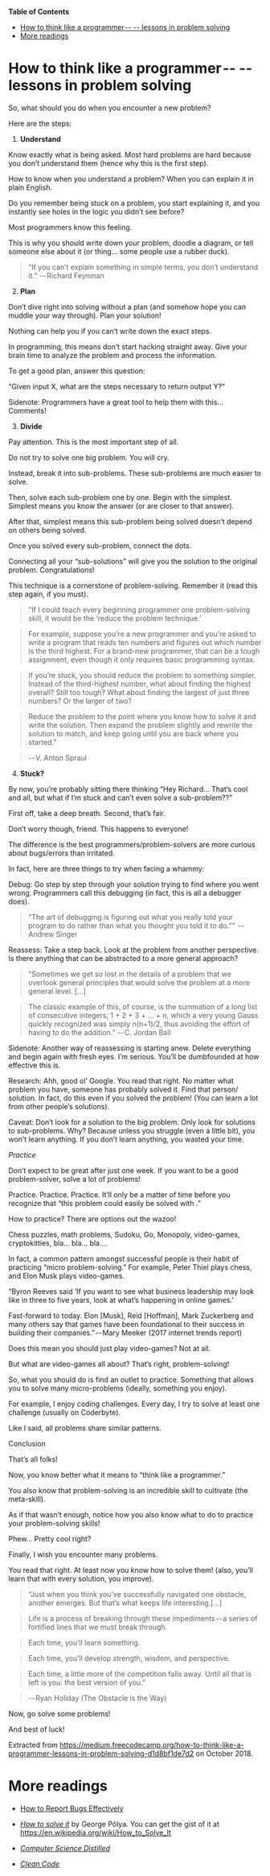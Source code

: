 <!-- markdown-toc start - Don't edit this section. Run M-x markdown-toc-refresh-toc -->
**Table of Contents**

- [How to think like a programmer -- -- lessons in problem solving](#how-to-think-like-a-programmer------lessons-in-problem-solving)
- [More readings](#more-readings)

<!-- markdown-toc end -->





# How to think like a programmer -- -- lessons in problem solving


So, what should you do when you encounter a new problem?

Here are the steps:

1. **Understand**

Know exactly what is being asked. Most hard problems are hard because you don’t understand them (hence why this is the first step).

How to know when you understand a problem? When you can explain it in plain English.

Do you remember being stuck on a problem, you start explaining it, and you instantly see holes in the logic you didn’t see before?

Most programmers know this feeling.

This is why you should write down your problem, doodle a diagram, or tell someone else about it (or thing… some people use a rubber duck).

>   “If you can’t explain something in simple terms, you don’t understand it.” 
> -- Richard Feynman

2. **Plan**

Don’t dive right into solving without a plan (and somehow hope you can muddle your way through). Plan your solution!

Nothing can help you if you can’t write down the exact steps.

In programming, this means don’t start hacking straight away. Give your brain time to analyze the problem and process the information.

To get a good plan, answer this question:

“Given input X, what are the steps necessary to return output Y?”

Sidenote: Programmers have a great tool to help them with this… Comments!

3. **Divide**

Pay attention. This is the most important step of all.

Do not try to solve one big problem. You will cry.

Instead, break it into sub-problems. These sub-problems are much easier to solve.

Then, solve each sub-problem one by one. Begin with the simplest. Simplest means you know the answer (or are closer to that answer).

After that, simplest means this sub-problem being solved doesn’t depend on others being solved.

Once you solved every sub-problem, connect the dots.

Connecting all your “sub-solutions” will give you the solution to the original problem. Congratulations!

This technique is a cornerstone of problem-solving. Remember it (read this step again, if you must).

>   “If I could teach every beginning programmer one problem-solving skill, it would be the ‘reduce the problem technique.’

>   For example, suppose you’re a new programmer and you’re asked to write a program that reads ten numbers and figures out which number is the third highest. For a brand-new programmer, that can be a tough assignment, even though it only requires basic programming syntax.

>   If you’re stuck, you should reduce the problem to something simpler. Instead of the third-highest number, what about finding the highest overall? Still too tough? What about finding the largest of just three numbers? Or the larger of two?

>   Reduce the problem to the point where you know how to solve it and write the solution. Then expand the problem slightly and rewrite the solution to match, and keep going until you are back where you started.” 

> -- V. Anton Spraul

4. **Stuck?**

By now, you’re probably sitting there thinking “Hey Richard... That’s cool and all, but what if I’m stuck and can’t even solve a sub-problem??”

First off, take a deep breath. Second, that’s fair.

Don’t worry though, friend. This happens to everyone!

The difference is the best programmers/problem-solvers are more curious about bugs/errors than irritated.

In fact, here are three things to try when facing a whammy:

   Debug: Go step by step through your solution trying to find where you went wrong. Programmers call this debugging (in fact, this is all a debugger does).

>   “The art of debugging is figuring out what you really told your program to do rather than what you thought you told it to do.”” 
> -- Andrew Singer

   Reassess: Take a step back. Look at the problem from another perspective. Is there anything that can be abstracted to a more general approach?

>   “Sometimes we get so lost in the details of a problem that we overlook general principles that would solve the problem at a more general level. […]

>   The classic example of this, of course, is the summation of a long list of consecutive integers, 1 + 2 + 3 + … + n, which a very young Gauss quickly recognized was simply n(n+1)/2, thus avoiding the effort of having to do the addition.”
> -- C. Jordan Ball

Sidenote: Another way of reassessing is starting anew. Delete everything and begin again with fresh eyes. I’m serious. You’ll be dumbfounded at how effective this is.

   Research: Ahh, good ol’ Google. You read that right. No matter what problem you have, someone has probably solved it. Find that person/ solution. In fact, do this even if you solved the problem! (You can learn a lot from other people’s solutions).

Caveat: Don’t look for a solution to the big problem. Only look for solutions to sub-problems. Why? Because unless you struggle (even a little bit), you won’t learn anything. If you don’t learn anything, you wasted your time.

_Practice_

Don’t expect to be great after just one week. If you want to be a good problem-solver, solve a lot of problems!

Practice. Practice. Practice. It’ll only be a matter of time before you recognize that “this problem could easily be solved with <insert concept here>.”

How to practice? There are options out the wazoo!

Chess puzzles, math problems, Sudoku, Go, Monopoly, video-games, cryptokitties, bla… bla… bla….

In fact, a common pattern amongst successful people is their habit of practicing “micro problem-solving.” For example, Peter Thiel plays chess, and Elon Musk plays video-games.

   “Byron Reeves said ‘If you want to see what business leadership may look like in three to five years, look at what’s happening in online games.’

   Fast-forward to today. Elon [Musk], Reid [Hoffman], Mark Zuckerberg and many others say that games have been foundational to their success in building their companies.” -- Mary Meeker (2017 internet trends report)

Does this mean you should just play video-games? Not at all.

But what are video-games all about? That’s right, problem-solving!

So, what you should do is find an outlet to practice. Something that allows you to solve many micro-problems (ideally, something you enjoy).

For example, I enjoy coding challenges. Every day, I try to solve at least one challenge (usually on Coderbyte).

Like I said, all problems share similar patterns.

Conclusion

That’s all folks!

Now, you know better what it means to “think like a programmer.”

You also know that problem-solving is an incredible skill to cultivate (the meta-skill).

As if that wasn’t enough, notice how you also know what to do to practice your problem-solving skills!

Phew… Pretty cool right?

Finally, I wish you encounter many problems.

You read that right. At least now you know how to solve them! (also, you’ll learn that with every solution, you improve).

>   “Just when you think you’ve successfully navigated one obstacle, another emerges. But that’s what keeps life interesting.[…]

>   Life is a process of breaking through these impediments -- a series of fortified lines that we must break through.

>   Each time, you’ll learn something.

>   Each time, you’ll develop strength, wisdom, and perspective.

>   Each time, a little more of the competition falls away. Until all that is left is you: the best version of you.” 

>-- Ryan Holiday (The Obstacle is the Way)

Now, go solve some problems!

And best of luck!

Extracted from <https://medium.freecodecamp.org/how-to-think-like-a-programmer-lessons-in-problem-solving-d1d8bf1de7d2> on October 2018.


# More readings

* [How to Report Bugs Effectively](https://www.chiark.greenend.org.uk/~sgtatham/bugs.html)

* [_How to solve it_](https://math.hawaii.edu/home/pdf/putnam/PolyaHowToSolveIt.pdf) by George Pólya. You can get the gist of it at <https://en.wikipedia.org/wiki/How_to_Solve_It>


* [_Computer Science Distilled_](https://www.amazon.com/dp/0997316020/ref=sspa_dk_detail_4?psc=1)

* [_Clean Code_](https://www.goodreads.com/book/show/3735293-clean-code)

